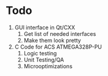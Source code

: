 # Todo

1. GUI interface in Qt/CXX
	1. Get list of needed interfaces
	1. Make them look pretty
1. C Code for ACS ATMEGA328P-PU
	1. Logic testing
	1. Unit Testing/QA
	1. Microoptimizations
